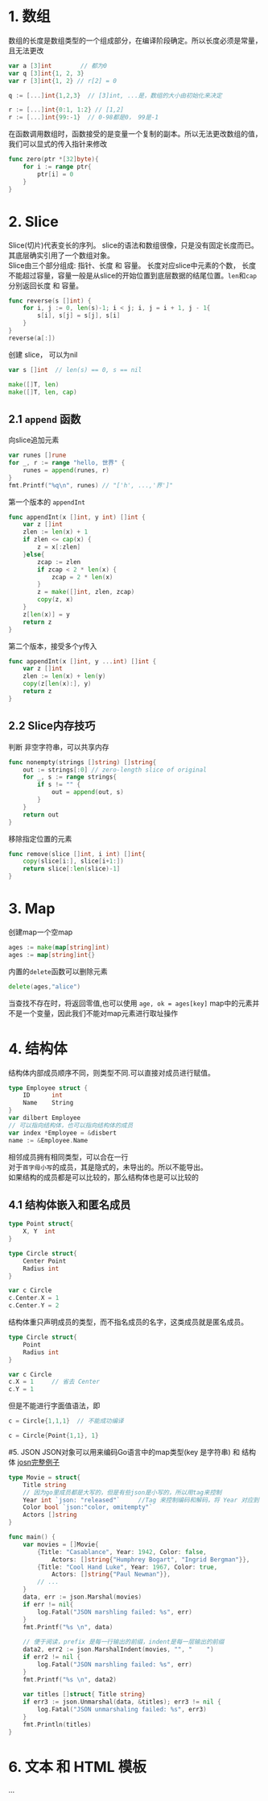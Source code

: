 # 1. 数组
数组的长度是数组类型的一个组成部分，在编译阶段确定。所以长度必须是常量，且无法更改
```go
var a [3]int        // 都为0
var q [3]int{1, 2, 3}
var r [3]int{1, 2} // r[2] = 0

q := [...]int{1,2,3}  // [3]int, ...是，数组的大小由初始化来决定

r := [...]int{0:1, 1:2} // [1,2]
r := [...]int{99:-1}  // 0-98都是0， 99是-1
```
在函数调用数组时，函数接受的是变量一个复制的副本。所以无法更改数组的值，我们可以显式的传入指针来修改
```go
func zero(ptr *[32]byte){
    for i := range ptr{
        ptr[i] = 0
    } 
}
```

# 2. Slice
Slice(切片)代表变长的序列。 slice的语法和数组很像，只是没有固定长度而已。其底层确实引用了一个数组对象。  
Slice由三个部分组成: 指针、长度 和 容量。
长度对应slice中元素的个数， 长度不能超过容量，容量一般是从slice的开始位置到底层数据的结尾位置。`len`和`cap`分别返回长度 和 容量。
```go
func reverse(s []int) {
    for i, j := 0, len(s)-1; i < j; i, j = i + 1, j - 1{
        s[i], s[j] = s[j], s[i]
    }
}
reverse(a[:])
```
创建 slice， 可以为nil
```go
var s []int  // len(s) == 0, s == nil

make([]T, len)
make([]T, len, cap)
```

## 2.1 `append` 函数
向slice追加元素
```go
var runes []rune
for _, r := range "hello, 世界" {
    runes = append(runes, r)
}
fmt.Printf("%q\n", runes) // "['h', ...,'界']"
```
第一个版本的 `appendInt`
```go
func appendInt(x []int, y int) []int {
    var z []int
    zlen := len(x) + 1
    if zlen <= cap(x) {
        z = x[:zlen]
    }else{
        zcap := zlen
        if zcap < 2 * len(x) {
            zcap = 2 * len(x)
        }   
        z = make([]int, zlen, zcap)
        copy(z, x)
    }
    z[len(x)] = y
    return z
}
```
第二个版本，接受多个y传入
```go
func appendInt(x []int, y ...int) []int {
    var z []int
    zlen := len(x) + len(y)
    copy(z[len(x):], y)
    return z
}
```

## 2.2 Slice内存技巧
判断 非空字符串，可以共享内存
```go
func nonempty(strings []string) []string{
    out := strings[:0] // zero-length slice of original
    for _, s := range strings{
        if s != "" {
            out = append(out, s)
        }
    }
    return out
}

```
移除指定位置的元素
```go
func remove(slice []int, i int) []int{
    copy(slice[i:], slice[i+1:])
    return slice[:len(slice)-1]
}
```
# 3. Map
创建map一个空map
```go
ages := make(map[string]int)
ages := map[string]int{}
```
内置的`delete`函数可以删除元素
```go
delete(ages,"alice")
```
当查找不存在时，将返回零值,也可以使用 `age, ok = ages[key]` 
map中的元素并不是一个变量，因此我们不能对map元素进行取址操作

# 4. 结构体
结构体内部成员顺序不同，则类型不同.可以直接对成员进行赋值。
```go
type Employee struct {
    ID      int
    Name    String
}
var dilbert Employee
// 可以指向结构体，也可以指向结构体的成员
var index *Employee = &disbert
name := &Employee.Name
```
相邻成员拥有相同类型，可以合在一行  
对于`首字母小写`的成员，其是隐式的，未导出的。所以不能导出。  
如果结构的成员都是可以比较的，那么结构体也是可以比较的
## 4.1 结构体嵌入和匿名成员
```go
type Point struct{
    X, Y  int
}

type Circle struct{
    Center Point
    Radius int
}

var c Circle
c.Center.X = 1
c.Center.Y = 2
```
结构体重只声明成员的类型，而不指名成员的名字，这类成员就是匿名成员。
```go
type Circle struct{
    Point
    Radius int
}

var c Circle
c.X = 1     // 省去 Center
c.Y = 1
```
但是不能进行字面值语法，即
```go
c = Circle{1,1,1}  // 不能成功编译

c = Circle{Point{1,1}, 1} 
```

#5. JSON
JSON对象可以用来编码Go语言中的map类型(key 是字符串) 和 结构体
[josn完整例子](json.go)
```go
type Movie = struct{
    Title string
    // 因为go里成员都是大写的，但是有些json是小写的，所以用tag来控制
    Year int `json: "released"`		//Tag 来控制编码和解码，将 Year 对应到 json 中的 released.
    Color bool `json:"color, omitempty"`
    Actors []string
}

func main() {
    var movies = []Movie{
        {Title: "Casablance", Year: 1942, Color: false,
            Actors: []string{"Humphrey Bogart", "Ingrid Bergman"}},
        {Title: "Cool Hand Luke", Year: 1967, Color: true,
            Actors: []string{"Paul Newman"}},
        // ...
    }
    data, err := json.Marshal(movies)
    if err != nil{
        log.Fatal("JSON marshling failed: %s", err)
    }
    fmt.Printf("%s \n", data)
    
    // 便于阅读，prefix 是每一行输出的前缀，indent是每一层输出的前缀
    data2, err2 := json.MarshalIndent(movies, "", "    ")
    if err2 != nil {
        log.Fatal("JSON marshling failed: %s", err)
    }
    fmt.Printf("%s \n", data2)
    
    var titles []struct{ Title string}
    if err3 := json.Unmarshal(data, &titles); err3 != nil {
        log.Fatal("JSON unmarshaling failed: %s", err3)
    }
    fmt.Println(titles)
}
```

# 6. 文本 和 HTML 模板
...








